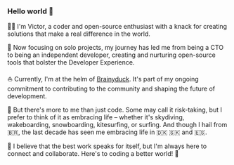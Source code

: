 ### Hello world 🤙

👨‍🎨 I'm Victor, a coder and open-source enthusiast with a knack for creating solutions that make a real difference in the world.

🎯 Now focusing on solo projects, my journey has led me from being a CTO to being an independent developer, creating and nurturing open-source tools that bolster the Developer Experience.

⛵️ Currently, I'm at the helm of [Brainyduck](https://duck.brainy.sh). It's part of my ongoing commitment to contributing to the community and shaping the future of development.

🙈 But there's more to me than just code. Some may call it risk-taking, but I prefer to think of it as embracing life – whether it's skydiving, wakeboarding, snowboarding, kitesurfing, or surfing. And though I hail from 🇧🇷, the last decade has seen me embracing life in 🇩🇰 🇸🇰 and 🇪🇸.

💪 I believe that the best work speaks for itself, but I'm always here to connect and collaborate. Here's to coding a better world! 🍻
